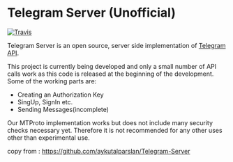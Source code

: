 # Telegram Server (Unofficial)

[![Travis](https://travis-ci.org/aykutalparslan/Telegram-Server.svg)](https://travis-ci.org/aykutalparslan/Telegram-Server)

Telegram Server is an open source, server side implementation of [Telegram API].

This project is currently being developed and only a small number of API calls work as this code is released at the beginning of the development. Some of the working parts are:

  - Creating an Authorization Key
  - SingUp, SignIn etc.
  - Sending Messages(incomplete)

Our MTProto implementation works but does not include many security checks necessary yet. Therefore it is not recommended for any other uses other than experimental use.

   [Telegram API]: <https://core.telegram.org/api>
   
copy from : https://github.com/aykutalparslan/Telegram-Server
